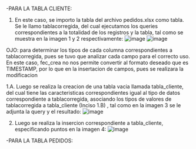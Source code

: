 -PARA LA TABLA CLIENTE:
1. En este caso, se importo la tabla del archivo pedidos.xlsx como tabla. Se le llamo tablacorregida, del cual
ejecutamos los queries correspondientes a la totalidad de los registros y la tabla, tal como se muestra en la
imagen 1 y 2 respectivamente:
![image](https://github.com/user-attachments/assets/1e6e6325-1622-4cd7-8915-fcb809af938e)
![image](https://github.com/user-attachments/assets/f51b3968-09b9-4276-9d82-51767e334978)

OJO: para determinar los tipos de cada columna correspondientes a tablacorregida, pues se tuvo que analizar cada 
campo para el correcto uso. En este caso, fec_crea no nos permite convertir al formato deseado que es TIMESTAMP, 
por lo que en la insertacion de campos, pues se realizara la modificacion

1.A. Luego se realiza la creacion de una tabla vacia llamada tabla_cliente, del cual tiene las caracteristicas 
correspondientes igual al tipo de datos correspondiente a tablacorregida, asociando los tipos de valores de tablacorregida 
a tabla_cliente (Inciso 1.B) , tal como en la imagen 3 se le adjunta la query y el resultado: 
![image](https://github.com/user-attachments/assets/1f8240a0-ab25-460a-a2fc-a434deb5710a)

2. Luego se realiza la insercion correspondiente a tabla_cliente, especificando puntos en la imagen 4:
![image](https://github.com/user-attachments/assets/5fcf04c0-cabc-4f14-bbfe-933bdf4b4574)




-PARA LA TABLA PEDIDOS:
